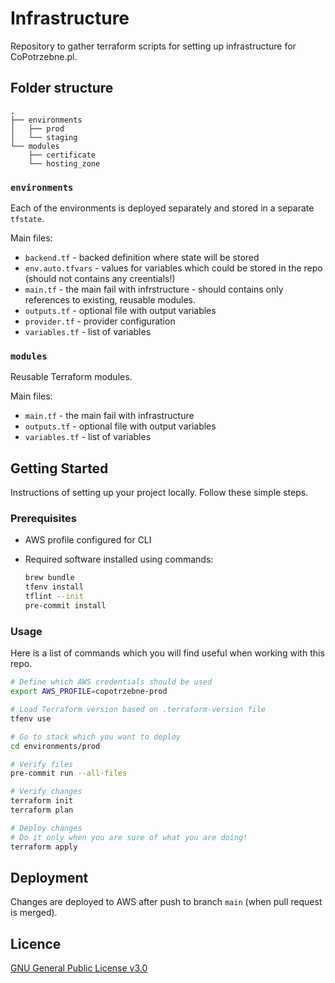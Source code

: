 # Infrastructure

Repository to gather terraform scripts for setting up infrastructure for CoPotrzebne.pl.

## Folder structure

```
.
├── environments
│   ├── prod
│   └── staging
└── modules
    ├── certificate
    └── hosting_zone
```

### `environments`

Each of the environments is deployed separately and stored in a separate `tfstate`.

Main files:

* `backend.tf` - backed definition where state will be stored
* `env.auto.tfvars` - values for variables which could be stored in the repo (should not contains any creentials!)
* `main.tf` - the main fail with infrstructure - should contains only references to existing, reusable modules.
* `outputs.tf` - optional file with output variables
* `provider.tf` - provider configuration
* `variables.tf` - list of variables

### `modules`

Reusable Terraform modules.

Main files:

* `main.tf` - the main fail with infrastructure
* `outputs.tf` - optional file with output variables
* `variables.tf` - list of variables

## Getting Started

Instructions of setting up your project locally. Follow these simple steps.

### Prerequisites

* AWS profile configured for CLI
* Required software installed using commands:

  ```bash
  brew bundle
  tfenv install
  tflint --init
  pre-commit install
  ```

### Usage

Here is a list of commands which you will find useful when working with this repo.

```bash
# Define which AWS credentials should be used
export AWS_PROFILE=copotrzebne-prod

# Load Terraform version based on .terraform-version file
tfenv use

# Go to stack which you want to deploy
cd environments/prod

# Verify files
pre-commit run --all-files

# Verify changes
terraform init
terraform plan

# Deploy changes
# Do it only when you are sure of what you are doing!
terraform apply
```

## Deployment

Changes are deployed to AWS after push to branch `main` (when pull request is merged).

## Licence

[GNU General Public License v3.0](LICENSE)
